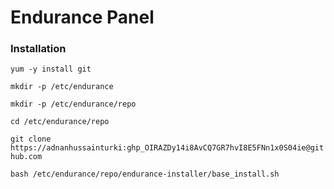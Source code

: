 # Endurance Panel

### Installation



`yum -y install git` 

`mkdir -p /etc/endurance`

`mkdir -p /etc/endurance/repo`

`cd /etc/endurance/repo`

`git clone https://adnanhussainturki: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@github.com`

`bash /etc/endurance/repo/endurance-installer/base_install.sh`